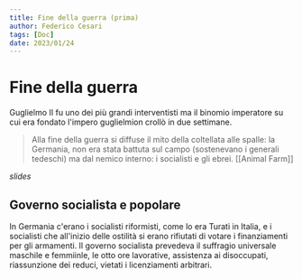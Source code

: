 ```yaml
---
title: Fine della guerra (prima)
author: Federico Cesari 
tags: [Doc]
date: 2023/01/24
---
```

# Fine della guerra
Guglielmo II fu uno dei più grandi interventisti ma il binomio imperatore su cui era fondato l'impero guglielmion crollò in due settimane. 
>Alla fine della guerra si diffuse il mito della coltellata alle spalle: la Germania, non era stata battuta sul campo (sostenevano i generali tedeschi) ma dal nemico interno: i socialisti e gli ebrei. [[Animal Farm]]

*slides*

## Governo socialista e popolare
In Germania c'erano i socialisti riformisti, come lo era Turati in Italia, e i socialisti che all'inizio delle ostilità si erano rifiutati di votare i finanziamenti per gli armamenti. Il governo socialista prevedeva il suffragio universale maschile e femmiinle, le otto ore lavorative, assistenza ai disoccupati, riassunzione dei reduci, vietati i licenziamenti arbitrari.

